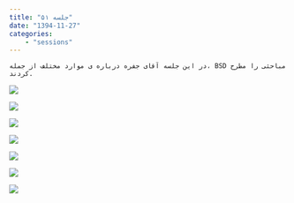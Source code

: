 ```yaml
---
title: "جلسه ۵۱"
date: "1394-11-27"
categories:
    - "sessions"
---
```

    در این جلسه آقای جفره درباره ی موارد مختلف از جمله، BSD مباحثی را مطرح کردند.

[![](../../img/a579f68e-fdbb-11e6-86dd-a088b4d860141488289305.8324594.jpg)](img/a579f68e-fdbb-11e6-86dd-a088b4d860141488289305.8324594.jpg)

[![](../../img/a579fa26-fdbb-11e6-86dd-a088b4d860141488289305.8325305.jpg)](img/a579fa26-fdbb-11e6-86dd-a088b4d860141488289305.8325305.jpg)

[![](../../img/a579fc6a-fdbb-11e6-86dd-a088b4d860141488289305.8325856.jpg)](img/a579fc6a-fdbb-11e6-86dd-a088b4d860141488289305.8325856.jpg)



[![](../../img/a579fe72-fdbb-11e6-86dd-a088b4d860141488289305.8326569.jpg)](img/a579fe72-fdbb-11e6-86dd-a088b4d860141488289305.8326569.jpg)

[![](../../img/a57a01c4-fdbb-11e6-86dd-a088b4d860141488289305.8327234.jpg)](img/a57a01c4-fdbb-11e6-86dd-a088b4d860141488289305.8327234.jpg)

[![](../../img/a57a03cc-fdbb-11e6-86dd-a088b4d860141488289305.8327723.jpg)](img/a57a03cc-fdbb-11e6-86dd-a088b4d860141488289305.8327723.jpg)



[![](../../img/a57a05ac-fdbb-11e6-86dd-a088b4d860141488289305.8328195.jpg)](img/a57a05ac-fdbb-11e6-86dd-a088b4d860141488289305.8328195.jpg)
